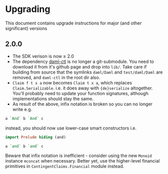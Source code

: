 # Upgrading

This document contains upgrade instructions for major (and other significant) versions

## 2.0.0

* The SDK verison is now ≥ 2.0
* The dependency [daml-ctl](https://github.com/digital-asset/daml-ctl) is no longer a git-submodule. You need to download it from it's github page and drop into `lib/`. Take care if building from source that the symlinks `daml/Daml` and `test/daml/Daml` are removed, and `daml-ctl` in the root dir also.
* `Claim f t x a` now becomes `Claim t x a`, which replaces `Claim.Serializable`. i.e. it does away with `{de}serialize` altogether. You'll probably need to update your function signatures, although implementations should stay the same.
* As result of the above, infix notation is broken so you can no longer write e.g.

```haskell
a `And` b `And` c
```

instead, you should now use lower-case smart constructors i.e.

```haskell
import Prelude hiding (and)

a `and` b `and` c
```
Beware that infix notation is inefficient - consider using the new `Monoid` instance `mconcat` when necessary. Better yet, use the higher-level financial primitives in `ContingentClaims.Financial` module instead.
